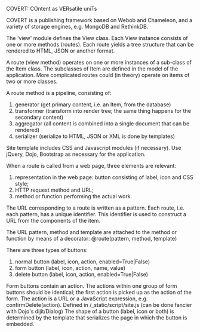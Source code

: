 COVERT: COntent as VERsatile uniTs

COVERT is a publishing framework based on Webob and Chameleon, and a variety of
storage engines, e.g. MongoDB and RethinkDB.

The 'view' module defines the View class. Each View instance consists of one or
more methods (routes). Each route yields a tree structure that can be rendered
to HTML, JSON or another format.

A route (view method) operates on one or more instances of a sub-class of the
Item class. The subclasses of Item are defined in the model of the application.
More complicated routes could (in theory) operate on items of two or more classes.

A route method is a pipeline, consisting of:
1. generator (get primary content, i.e. an Item, from the database)
2. transformer (transform into render tree; the same thing happens for the secondary content)
3. aggregator (all content is combined into a single document that can be rendered)
4. serializer (serialize to HTML, JSON or XML is done by templates)

Site template includes CSS and Javascript modules (if necessary).
Use jQuery, Dojo, Bootstrap as necessary for the application.
 
When a route is called from a web page, three elements are relevant:
1. representation in the web page: button consisting of label, icon and CSS style;
2. HTTP request method and URL;
3. method or function performing the actual work.

The URL corresponding to a route is written as a pattern. Each route, i.e. each pattern, has a
unique identifier. This identifier is used to construct a URL from the components of the item.

The URL pattern, method and template are attached to the method or function by means of a
decorator: @route(pattern, method, template)

There are three types of buttons:
1. normal button    (label, icon, action, enabled=True|False)
2. form button      (label, icon, action, name, value)
3. delete button    (label, icon, action, enabled=True|False)

Form buttons contain an action. The actions within one group of form buttons should be identical;
the first action is picked up as the action of the form. The action is a URL or a JavaScript
expression, e.g. confirmDelete(action). Defined in /_static/script/site.js (can be done fancier
with Dojo's dijit/Dialog) The shape of a button (label, icon or both) is determined by the
template that serializes the page in which the button is embedded.